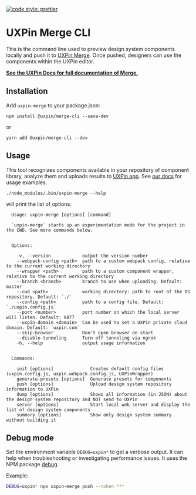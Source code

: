 [![code style: prettier](https://img.shields.io/badge/code_style-prettier-ff69b4.svg)](https://github.com/prettier/prettier)

# UXPin Merge CLI

This is the command line used to preview design system components locally and push it to [UXPin Merge](https://www.uxpin.com/merge). Once pushed, designers can use the components within the UXPin editor.

**[See the UXPin Docs for full documentation of Merge.](https://www.uxpin.com/docs/merge)**

## Installation

Add `uxpin-merge` to your package.json:
```
npm install @uxpin/merge-cli --save-dev
```
or
```
yarn add @uxpin/merge-cli --dev
```

## Usage

This tool recognizes components available in your repository of component library, analyze them and uploads results to [UXPin app](https://uxpin.com/merge). See [our docs](https://www.uxpin.com/docs/merge/cli-tool) for usage examples.

```
./node_modules/.bin/uxpin-merge --help
```
will print the list of options:
```
  Usage: uxpin-merge [options] [command]

  `uxpin-merge` starts up an experimentation mode for the project in the CWD. See more commands below.


  Options:

    -v, --version            output the version number
    --webpack-config <path>  path to a custom webpack config, relative to the current working directory
    --wrapper <path>         path to a custom component wrapper, relative to the current working directory
    --branch <branch>        branch to use when uploading. Default: master
    --cwd <path>             working directory: path to root of the DS repository. Default: `./`
    --config <path>          path to a config file. Default: `./uxpin.config.js`
    --port <number>          port number on which the local server will listen. Default: 8877
    --uxpin-domain <domain>  Can be used to set a UXPin private cloud domain. Default: `uxpin.com`
    --skip-browser           Don't open browser on start
    --disable-tunneling      Turn off tunneling via ngrok
    -h, --help               output usage information


  Commands:

    init [options]              Creates default config files (uxpin.config.js, uxpin.webpack.config.js, UXPinWrapper)
    generate-presets [options]  Generate presets for components
    push [options]              Upload design system repository information to UXPin
    dump [options]              Shows all information (in JSON) about the design system repository and NOT send to UXPin
    server [options]            Start local web server and display the list of design system components
    summary [options]           Show only design system summary without building it
```

## Debug mode

Set the environment variable `DEBUG=uxpin*` to get a verbose output. It can help when troubleshooting or investigating performance issues.
It uses the NPM package [debug](https://github.com/debug-js/debug).

Example:

```bash
DEBUG=uxpin* npx uxpin-merge push --token ***
```
